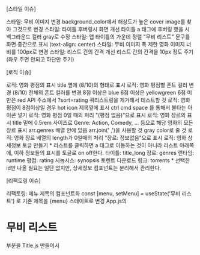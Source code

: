 [스타일 이슈]

스타일: 무비 이미지 변경
    background_color에서 해상도가 높은 cover image를 찾아 그것으로 변경
스타일: 타이틀 후버링시 화면 개선
    타이틀 a 태그에 후버링 했을 시 백그라운드 컬러 gray로 수정
스타일: 앱 타이틀의 가운데 정렬
    "무비 리스트" 문구를 화면 중간으로 표시 (text-align: center)
스타일: 무비 이미지 폭 제한
    영화 이미지 너비를 100px로 변경
스타일: 리스트 간의 간격 개선
    리스트 간의 간격을 10px 정도 주기 (좌우 주면 안되고 하단만 주기)

[로직 이슈]

로직: 영화 평점의 표시
    title 옆에 (8/10)의 형태로 표시
로직: 영화 평점별 폰트 컬러 변경
    (8/10) 전체의 폰트 컬러를 변경
    8점 이상은 blue
    6점 이상은 yellowgreen
    6점 미만은 red
    API 주소에서 ?sort=rating 쿼리스트링을 제거해서 테스트할 것
로직: 영화 평점이 8점이상일 경우 hot icon 제목옆에 표시
    ctrl cmd space 를 통해서 불타는 아이콘 넣기
로직: 영화 평점 0일 때의 처리
    "(평점 없음)"으로 표시
로직: 영화 장르의 표시
    title 밑에 0.5rem 사이즈로 Genre: Action, Comedy, ... 등으로 해당 영화의 모든 장르 표시
    arr.genres 배열 안에 있음
    arr.join(' ,')을 사용할 것
    gray color로 줄 것
로직: 영화 장르 배열의 length가 0일때의 처리
    "장르: 정보없음"으로 표시
로직: 영화 상세정보 토글 만들기
    * 리스트를 클릭하면 a 태그로 이동하는 것이 아니라 리스트 아래쪽에, 이하 정보들의 표시를 토글로 on off한다.
    타이틀: title_long
    장르: genres
    런타임: runtime
    평점: rating
    시놉시스: synopsis
    토렌트 다운로드 링크: torrents
    * 선택한 id만 나올 필요는 일단 없지만, 상세정보 컴포넌트는 분리해서 관리한다.

[리팩토링 이슈]

리팩토링: 메뉴 제목의 컴포넌트화
    const [menu, setMenu] = useState('무비 리스트') 로 기존 제목을 {menu} 스테이트로 변경
    App.js의 <h1>무비 리스트</h1> 부분을 Title.js 만들어서 
    <Title menu={menu} /> 로 컴포넌트화해서 분리시키기 (프롭도 줄것 menu)
리팩토링: MovieList 컴포넌트화
리팩토링: 컴포넌트 쪼개기
퍼포먼스튜닝: MovieList 컴포넌트 랜더링 최적화

[옵션]
리팩토링: TodoList API를 불러와서 투두리스트 메뉴 및 컴포넌트 구현
    API: https://jsonplaceholder.typicode.com/todos
리팩토링: UserList API를 불러와서 유저리스트 메뉴 및 컴포넌트 구현
    API: https://jsonplaceholder.typicode.com/users
퍼포먼스튜닝: TodoList 컴포넌트 랜더링 최적화
퍼포먼스튜닝: UserList 컴포넌트 랜더링 최적화
